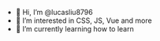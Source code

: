 - 👋 Hi, I’m @lucasliu8796
- 👀 I’m interested in CSS, JS, Vue and more
- 🌱 I’m currently learning how to learn

<!---
lucasliu8796/lucasliu8796 is a ✨ special ✨ repository because its `README.md` (this file) appears on your GitHub profile.
You can click the Preview link to take a look at your changes.
--->
